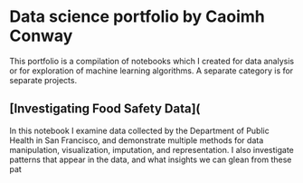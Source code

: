# Data science portfolio by Caoimh Conway

This portfolio is a compilation of notebooks which I created for data analysis or for exploration of machine learning algorithms. A separate category is for separate projects.

## [Investigating Food Safety Data](

In this notebook I examine data collected by the Department of Public Health in San Francisco, and demonstrate multiple methods for data manipulation, visualization, imputation, and representation. I also investigate patterns that appear in the data, and what insights we can glean from these pat
